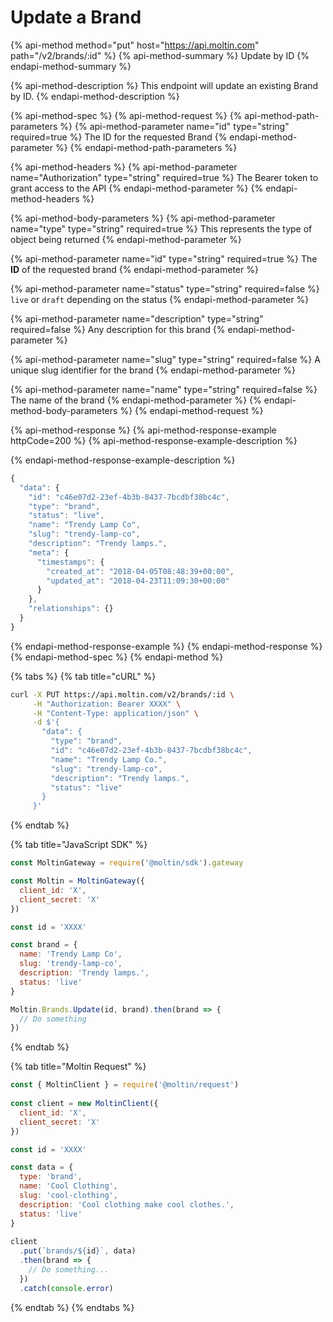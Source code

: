 # Update a Brand

{% api-method method="put" host="https://api.moltin.com" path="/v2/brands/:id" %}
{% api-method-summary %}
Update by ID
{% endapi-method-summary %}

{% api-method-description %}
This endpoint will update an existing Brand by ID.
{% endapi-method-description %}

{% api-method-spec %}
{% api-method-request %}
{% api-method-path-parameters %}
{% api-method-parameter name="id" type="string" required=true %}
The ID for the requested Brand
{% endapi-method-parameter %}
{% endapi-method-path-parameters %}

{% api-method-headers %}
{% api-method-parameter name="Authorization" type="string" required=true %}
The Bearer token to grant access to the API
{% endapi-method-parameter %}
{% endapi-method-headers %}

{% api-method-body-parameters %}
{% api-method-parameter name="type" type="string" required=true %}
This represents the type of object being returned
{% endapi-method-parameter %}

{% api-method-parameter name="id" type="string" required=true %}
The **ID** of the requested brand
{% endapi-method-parameter %}

{% api-method-parameter name="status" type="string" required=false %}
`live` or `draft` depending on the status
{% endapi-method-parameter %}

{% api-method-parameter name="description" type="string" required=false %}
Any description for this brand
{% endapi-method-parameter %}

{% api-method-parameter name="slug" type="string" required=false %}
A unique slug identifier for the brand
{% endapi-method-parameter %}

{% api-method-parameter name="name" type="string" required=false %}
The name of the brand
{% endapi-method-parameter %}
{% endapi-method-body-parameters %}
{% endapi-method-request %}

{% api-method-response %}
{% api-method-response-example httpCode=200 %}
{% api-method-response-example-description %}

{% endapi-method-response-example-description %}

```javascript
{
  "data": {
    "id": "c46e07d2-23ef-4b3b-8437-7bcdbf38bc4c",
    "type": "brand",
    "status": "live",
    "name": "Trendy Lamp Co",
    "slug": "trendy-lamp-co",
    "description": "Trendy lamps.",
    "meta": {
      "timestamps": {
        "created_at": "2018-04-05T08:48:39+00:00",
        "updated_at": "2018-04-23T11:09:30+00:00"
      }
    },
    "relationships": {}
  }
}
```
{% endapi-method-response-example %}
{% endapi-method-response %}
{% endapi-method-spec %}
{% endapi-method %}

{% tabs %}
{% tab title="cURL" %}
```bash
curl -X PUT https://api.moltin.com/v2/brands/:id \
     -H "Authorization: Bearer XXXX" \
     -H "Content-Type: application/json" \
     -d $'{
       "data": {
         "type": "brand",
         "id": "c46e07d2-23ef-4b3b-8437-7bcdbf38bc4c",
         "name": "Trendy Lamp Co.",
         "slug": "trendy-lamp-co",
         "description": "Trendy lamps.",
         "status": "live"
       }
     }'
```
{% endtab %}

{% tab title="JavaScript SDK" %}
```javascript
const MoltinGateway = require('@moltin/sdk').gateway

const Moltin = MoltinGateway({
  client_id: 'X',
  client_secret: 'X'
})

const id = 'XXXX'

const brand = {
  name: 'Trendy Lamp Co',
  slug: 'trendy-lamp-co',
  description: 'Trendy lamps.',
  status: 'live'
}

Moltin.Brands.Update(id, brand).then(brand => {
  // Do something
})
```
{% endtab %}

{% tab title="Moltin Request" %}
```javascript
const { MoltinClient } = require('@moltin/request')
​
const client = new MoltinClient({
  client_id: 'X',
  client_secret: 'X'
})

const id = 'XXXX'​

const data = {
  type: 'brand',
  name: 'Cool Clothing',
  slug: 'cool-clothing',
  description: 'Cool clothing make cool clothes.',
  status: 'live'
}
​
client
  .put(`brands/${id}`, data)
  .then(brand => {
    // Do something...
  })
  .catch(console.error)
```
{% endtab %}
{% endtabs %}

